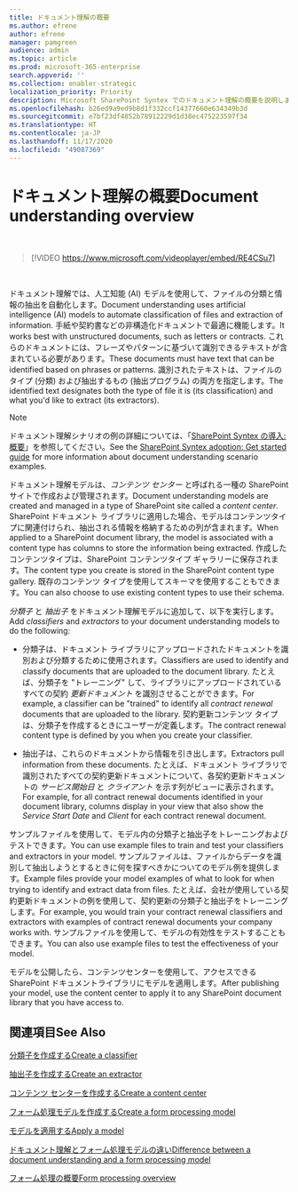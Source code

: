 ```yaml
---
title: ドキュメント理解の概要
ms.author: efrene
author: efrene
manager: pamgreen
audience: admin
ms.topic: article
ms.prod: microsoft-365-enterprise
search.appverid: ''
ms.collection: enabler-strategic
localization_priority: Priority
description: Microsoft SharePoint Syntex でのドキュメント理解の概要を説明します。
ms.openlocfilehash: b26ed9a9ed9b8d1f332ccf14377660e634349b3d
ms.sourcegitcommit: e7bf23df4852b78912229d1d38ec475223597f34
ms.translationtype: HT
ms.contentlocale: ja-JP
ms.lasthandoff: 11/17/2020
ms.locfileid: "49087369"
---
```

# <a name="document-understanding-overview"></a><span data-ttu-id="45ff5-103">ドキュメント理解の概要</span><span class="sxs-lookup"><span data-stu-id="45ff5-103">Document understanding overview</span></span>


</br>

> [!VIDEO https://www.microsoft.com/videoplayer/embed/RE4CSu7] 

</br>

<span data-ttu-id="45ff5-104">ドキュメント理解では、人工知能 (AI) モデルを使用して、ファイルの分類と情報の抽出を自動化します。</span><span class="sxs-lookup"><span data-stu-id="45ff5-104">Document understanding uses artificial intelligence (AI) models to automate classification of files and extraction of information.</span></span> <span data-ttu-id="45ff5-105">手紙や契約書などの非構造化ドキュメントで最適に機能します。</span><span class="sxs-lookup"><span data-stu-id="45ff5-105">It works best with unstructured documents, such as letters or contracts.</span></span> <span data-ttu-id="45ff5-106">これらのドキュメントには、フレーズやパターンに基づいて識別できるテキストが含まれている必要があります。</span><span class="sxs-lookup"><span data-stu-id="45ff5-106">These documents must have text that can be identified based on phrases or patterns.</span></span> <span data-ttu-id="45ff5-107">識別されたテキストは、ファイルのタイプ (分類) および抽出するもの (抽出プログラム) の両方を指定します。</span><span class="sxs-lookup"><span data-stu-id="45ff5-107">The identified text designates both the type of file it is (its classification) and what you'd like to extract (its extractors).</span></span>

> [!NOTE]
> <span data-ttu-id="45ff5-108">ドキュメント理解シナリオの例の詳細については、「[SharePoint Syntex の導入: 概要](https://docs.microsoft.com/microsoft-365/contentunderstanding/adoption-getstarted#document-understanding-scenario-example)」を参照してください。</span><span class="sxs-lookup"><span data-stu-id="45ff5-108">See the [SharePoint Syntex adoption: Get started guide](https://docs.microsoft.com/microsoft-365/contentunderstanding/adoption-getstarted#document-understanding-scenario-example) for more information about document understanding scenario examples.</span></span>

<span data-ttu-id="45ff5-109">ドキュメント理解モデルは、*コンテンツ センター* と呼ばれる一種の SharePoint サイトで作成および管理されます。</span><span class="sxs-lookup"><span data-stu-id="45ff5-109">Document understanding models are created and managed in a type of SharePoint site called a *content center*.</span></span> <span data-ttu-id="45ff5-110">SharePoint ドキュメント ライブラリに適用した場合、モデルはコンテンツタイプに関連付けられ、抽出される情報を格納するための列が含まれます。</span><span class="sxs-lookup"><span data-stu-id="45ff5-110">When applied to a SharePoint document library, the model is associated with a content type has columns to store the information being extracted.</span></span> <span data-ttu-id="45ff5-111">作成したコンテンツタイプは、SharePoint コンテンツタイプ ギャラリーに保存されます。</span><span class="sxs-lookup"><span data-stu-id="45ff5-111">The content type you create is stored in the SharePoint content type gallery.</span></span> <span data-ttu-id="45ff5-112">既存のコンテンツ タイプを使用してスキーマを使用することもできます。</span><span class="sxs-lookup"><span data-stu-id="45ff5-112">You can also choose to use existing content types to use their schema.</span></span>

<span data-ttu-id="45ff5-113">*分類子* と *抽出子* をドキュメント理解モデルに追加して、以下を実行します。</span><span class="sxs-lookup"><span data-stu-id="45ff5-113">Add *classifiers* and *extractors* to your document understanding models to do the following:</span></span> 

- <span data-ttu-id="45ff5-114">分類子は、ドキュメント ライブラリにアップロードされたドキュメントを識別および分類するために使用されます。</span><span class="sxs-lookup"><span data-stu-id="45ff5-114">Classifiers are used to identify and classify documents that are uploaded to the document library.</span></span> <span data-ttu-id="45ff5-115">たとえば、分類子を "トレーニング" して、ライブラリにアップロードされているすべての契約 *更新ドキュメント* を識別させることができます。</span><span class="sxs-lookup"><span data-stu-id="45ff5-115">For example, a classifier can be "trained" to identify all *contract renewal* documents that are uploaded to the library.</span></span> <span data-ttu-id="45ff5-116">契約更新コンテンツ タイプは、分類子を作成するときにユーザーが定義します。</span><span class="sxs-lookup"><span data-stu-id="45ff5-116">The contract renewal content type is defined by you when you create your classifier.</span></span>

- <span data-ttu-id="45ff5-117">抽出子は、これらのドキュメントから情報を引き出します。</span><span class="sxs-lookup"><span data-stu-id="45ff5-117">Extractors pull information from these documents.</span></span> <span data-ttu-id="45ff5-118">たとえば、ドキュメント ライブラリで識別されたすべての契約更新ドキュメントについて、各契約更新ドキュメントの *サービス開始日* と *クライアント* を示す列がビューに表示されます。</span><span class="sxs-lookup"><span data-stu-id="45ff5-118">For example, for all contract renewal documents identified in your document library, columns display in your view that also show the *Service Start Date* and  *Client* for each contract renewal document.</span></span> 

<span data-ttu-id="45ff5-119">サンプルファイルを使用して、モデル内の分類子と抽出子をトレーニングおよびテストできます。</span><span class="sxs-lookup"><span data-stu-id="45ff5-119">You can use example files to train and test your classifiers and extractors in your model.</span></span> <span data-ttu-id="45ff5-120">サンプルファイルは、ファイルからデータを識別して抽出しようとするときに何を探すべきかについてのモデル例を提供します。</span><span class="sxs-lookup"><span data-stu-id="45ff5-120">Example files provide your model examples of what to look for when trying to identify and extract data from files.</span></span> <span data-ttu-id="45ff5-121">たとえば、会社が使用している契約更新ドキュメントの例を使用して、契約更新の分類子と抽出子をトレーニングします。</span><span class="sxs-lookup"><span data-stu-id="45ff5-121">For example, you would train your contract renewal classifiers and extractors with examples of contract renewal documents your company works with.</span></span> <span data-ttu-id="45ff5-122">サンプルファイルを使用して、モデルの有効性をテストすることもできます。</span><span class="sxs-lookup"><span data-stu-id="45ff5-122">You can also use example files to test the effectiveness of your model.</span></span>

<span data-ttu-id="45ff5-123">モデルを公開したら、コンテンツセンターを使用して、アクセスできる SharePoint ドキュメントライブラリにモデルを適用します。</span><span class="sxs-lookup"><span data-stu-id="45ff5-123">After publishing your model, use the content center to apply it to any SharePoint document library that you have access to.</span></span>  



## <a name="see-also"></a><span data-ttu-id="45ff5-124">関連項目</span><span class="sxs-lookup"><span data-stu-id="45ff5-124">See Also</span></span>
[<span data-ttu-id="45ff5-125">分類子を作成する</span><span class="sxs-lookup"><span data-stu-id="45ff5-125">Create a classifier</span></span>](create-a-classifier.md)

[<span data-ttu-id="45ff5-126">抽出子を作成する</span><span class="sxs-lookup"><span data-stu-id="45ff5-126">Create an extractor</span></span>](create-an-extractor.md)

[<span data-ttu-id="45ff5-127">コンテンツ センターを作成する</span><span class="sxs-lookup"><span data-stu-id="45ff5-127">Create a content center</span></span>](create-a-content-center.md)

[<span data-ttu-id="45ff5-128">フォーム処理モデルを作成する</span><span class="sxs-lookup"><span data-stu-id="45ff5-128">Create a form processing model</span></span>](create-a-form-processing-model.md)

[<span data-ttu-id="45ff5-129">モデルを適用する</span><span class="sxs-lookup"><span data-stu-id="45ff5-129">Apply a model</span></span>](apply-a-model.md)   

[<span data-ttu-id="45ff5-130">ドキュメント理解とフォーム処理モデルの違い</span><span class="sxs-lookup"><span data-stu-id="45ff5-130">Difference between a document understanding and a form processing model</span></span>](difference-between-document-understanding-and-form-processing-model.md)
  
[<span data-ttu-id="45ff5-131">フォーム処理の概要</span><span class="sxs-lookup"><span data-stu-id="45ff5-131">Form processing overview</span></span>](form-processing-overview.md)
